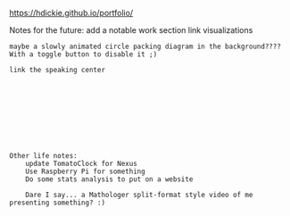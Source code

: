 ﻿https://hdickie.github.io/portfolio/

Notes for the future:
	add a notable work section
	link visualizations

	maybe a slowly animated circle packing diagram in the background???? With a toggle button to disable it ;)

	link the speaking center










	Other life notes:
		update TomatoClock for Nexus
		Use Raspberry Pi for something
		Do some stats analysis to put on a website

		Dare I say... a Mathologer split-format style video of me presenting something? :)